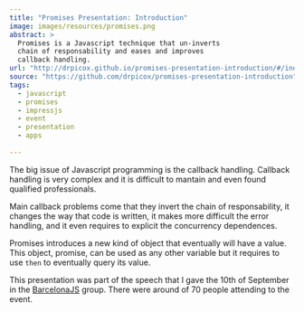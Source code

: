 ```yaml
---
title: "Promises Presentation: Introduction"
image: images/resources/promises.png
abstract: >
  Promises is a Javascript technique that un-inverts
  chain of responsability and eases and improves
  callback handling.
url: "http://drpicox.github.io/promises-presentation-introduction/#/index"
source: "https://github.com/drpicox/promises-presentation-introduction"
tags:
  - javascript
  - promises
  - impressjs
  - event
  - presentation
  - apps
  
---
```

The big issue of Javascript programming is the callback handling.
Callback handling is very complex and it is difficult to mantain
and even found qualified professionals. 

Main callback problems come that they invert the chain of responsability,
it changes the way that code is written, it makes more difficult 
the error handling, and it even requires to explicit the 
concurrency dependences.

Promises introduces a new kind of object that eventually will have
a value. This object, promise, can be used as any other variable
but it requires to use `then` to eventually query its value.

This presentation was part of the speech that I gave
the 10th of September in the [BarcelonaJS](http://barcelonajs.org) group. 
There were around of 70 people attending to the event.

